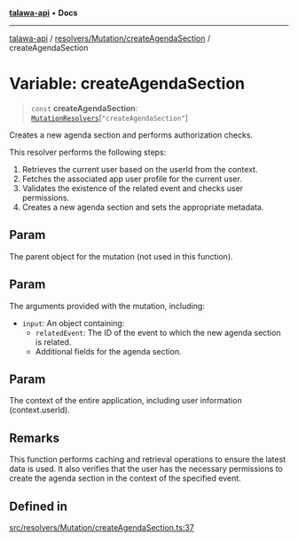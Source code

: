 [**talawa-api**](../../../../README.md) • **Docs**

***

[talawa-api](../../../../modules.md) / [resolvers/Mutation/createAgendaSection](../README.md) / createAgendaSection

# Variable: createAgendaSection

> `const` **createAgendaSection**: [`MutationResolvers`](../../../../types/generatedGraphQLTypes/type-aliases/MutationResolvers.md)\[`"createAgendaSection"`\]

Creates a new agenda section and performs authorization checks.

This resolver performs the following steps:

1. Retrieves the current user based on the userId from the context.
2. Fetches the associated app user profile for the current user.
3. Validates the existence of the related event and checks user permissions.
4. Creates a new agenda section and sets the appropriate metadata.

## Param

The parent object for the mutation (not used in this function).

## Param

The arguments provided with the mutation, including:
  - `input`: An object containing:
    - `relatedEvent`: The ID of the event to which the new agenda section is related.
    - Additional fields for the agenda section.

## Param

The context of the entire application, including user information (context.userId).

## Remarks

This function performs caching and retrieval operations to ensure the latest data is used.
It also verifies that the user has the necessary permissions to create the agenda section in the context of the specified event.

## Defined in

[src/resolvers/Mutation/createAgendaSection.ts:37](https://github.com/PalisadoesFoundation/talawa-api/blob/6712e9940a5702665afc506fa9f6e9d7e1dc7991/src/resolvers/Mutation/createAgendaSection.ts#L37)
